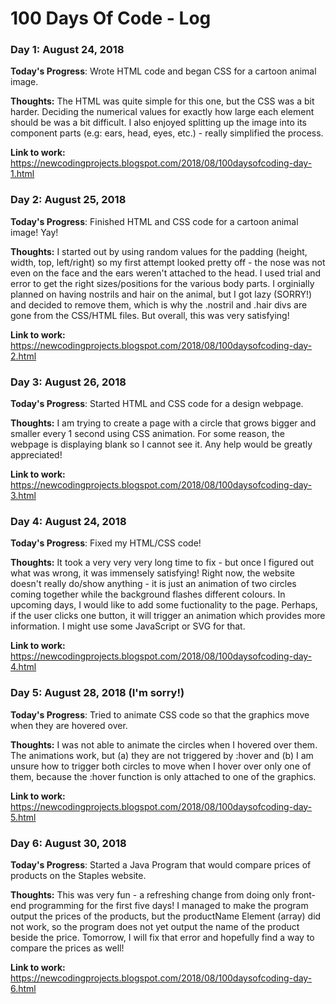 # 100 Days Of Code - Log

### Day 1: August 24, 2018

**Today's Progress**: Wrote HTML code and began CSS for a cartoon animal image.

**Thoughts:** The HTML was quite simple for this one, but the CSS was a bit harder. Deciding the numerical values for exactly how large each element should be was a bit difficult. I also enjoyed splitting up the image into its component parts (e.g: ears, head, eyes, etc.) - really simplified the process.   

**Link to work:** https://newcodingprojects.blogspot.com/2018/08/100daysofcoding-day-1.html

### Day 2: August 25, 2018

**Today's Progress**: Finished HTML and CSS code for a cartoon animal image! Yay!

**Thoughts:** I started out by using random values for the padding (height, width, top, left/right) so my first attempt looked pretty off - the nose was not even on the face and the ears weren't attached to the head. I used trial and error to get the right sizes/positions for the various body parts. I orginially planned on having nostrils and hair on the animal, but I got lazy (SORRY!) and decided to remove them, which is why the .nostril and .hair divs are gone from the CSS/HTML files. But overall, this was very satisfying!

**Link to work:** https://newcodingprojects.blogspot.com/2018/08/100daysofcoding-day-2.html

### Day 3: August 26, 2018

**Today's Progress**: Started HTML and CSS code for a design webpage.

**Thoughts:** I am trying to create a page with a circle that grows bigger and smaller every 1 second using CSS animation. For some reason, the webpage is displaying blank so I cannot see it. Any help would be greatly appreciated! 

**Link to work:** https://newcodingprojects.blogspot.com/2018/08/100daysofcoding-day-3.html

### Day 4: August 24, 2018

**Today's Progress**: Fixed my HTML/CSS code! 

**Thoughts:** It took a very very very long time to fix - but once I figured out what was wrong, it was immensely satisfying! Right now, the website doesn't really do/show anything - it is just an animation of two circles coming together while the background flashes different colours. In upcoming days, I would like to add some fuctionality to the page. Perhaps, if the user clicks one button, it will trigger an animation which provides more information. I might use some JavaScript or SVG for that.

**Link to work:** https://newcodingprojects.blogspot.com/2018/08/100daysofcoding-day-4.html

### Day 5: August 28, 2018 (I'm sorry!)

**Today's Progress**: Tried to animate CSS code so that the graphics move when they are hovered over.

**Thoughts:** I  was not able to animate the circles when I hovered over them. The animations work, but (a) they are not triggered by :hover and (b) I am unsure how to trigger both circles to move when I hover over only one of them, because the :hover function is only attached to one of the graphics. 

**Link to work:** https://newcodingprojects.blogspot.com/2018/08/100daysofcoding-day-5.html

### Day 6: August 30, 2018

**Today's Progress**: Started a Java Program that would compare prices of products on the Staples website.

**Thoughts:** This was very fun - a refreshing change from doing only front-end programming for the first five days! I managed to make the program output the prices of the products, but the productName Element (array) did not work, so the program does not yet output the name of the product beside the price. Tomorrow, I will fix that error and hopefully find a way to compare the prices as well! 

**Link to work:** https://newcodingprojects.blogspot.com/2018/08/100daysofcoding-day-6.html




